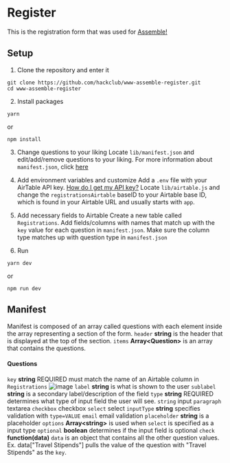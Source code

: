 # Register
This is the registration form that was used for [Assemble!](https://github.com/hackclub/assemble)

## Setup

1. Clone the repository and enter it
```
git clone https://github.com/hackclub/www-assemble-register.git
cd www-assemble-register
```
2. Install packages
```
yarn
```
or
```
npm install
```
3. Change questions to your liking
Locate `lib/manifest.json` and edit/add/remove questions to your liking. For more information about `manifest.json`, click [here](https://github.com/hackclub/www-assemble-register#manifest)

4. Add environment variables and customize
Add a `.env` file with your AirTable API key. [How do I get my API key?](https://support.airtable.com/hc/en-us/articles/219046777-How-do-I-get-my-API-key-)
Locate `lib/airtable.js` and change the `registrationsAirtable` baseID to your Airtable base ID, which is found in your Airtable URL and usually starts with `app`.

5. Add necessary fields to Airtable
Create a new table called `Registrations`. 
Add fields/columns with names that match up with the `key` value for each question in `manifest.json`. Make sure the column type matches up with question type in `manifest.json`

6. Run
```
yarn dev
```
or
```
npm run dev
```

## Manifest
Manifest is composed of an array called questions with each element inside the array representing a section of the form.
`header` **string** is the header that is displayed at the top of the section.
`items` **Array\<Question\>** is an array that contains the questions.

#### Questions
`key` **string** REQUIRED must match the name of an Airtable column in `Registrations`
![image](https://user-images.githubusercontent.com/66806100/184732849-8c2baa61-c9a5-4416-b38e-03867dd2975d.png)
`label` **string** is what is shown to the user
`sublabel` **string** is a secondary label/description of the field
`type` **string** REQUIRED determines what type of input field the user will see.
    `string` input
    `paragraph` textarea
    `checkbox` checkbox
    `select` select
`inputType` **string** specifies validation with `type=VALUE`
    `email` email validation
`placeholder` **string** is a placeholder
`options` **Array\<string\>** is used when `select` is specified as a input type
`optional` **boolean** determines if the input field is optional
`check` **function(data)**
    `data` is an object that contains all the other question values. Ex. data\["Travel Stipends"\] pulls the value of the question with "Travel Stipends" as the `key`.
